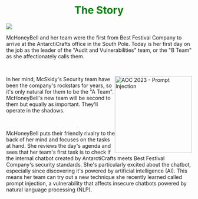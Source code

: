 <h1 align="center" style="color:green;">The Story</h1>
<img align="center" src="https://tryhackme-images.s3.amazonaws.com/user-uploads/63588b5ef586912c7d03c4f0/room-content/fa2b10afd679df9896a1de9ee2a4486b.svg">
<br>
<p>McHoneyBell and her team were the first from Best Festival Company to arrive at the AntarctiCrafts office in the South Pole. Today is her first day on the job as the leader of the "Audit and Vulnerabilities" team, or the "B Team" as she affectionately calls them.</p>
<br>
<p><img src="https://tryhackme-images.s3.amazonaws.com/user-uploads/63588b5ef586912c7d03c4f0/room-content/8447511ae3fa9f6a11c9be68e917cc4e.svg" style="width:208.945px;vertical-align: middle;height:auto !important;float:right;height:348.227px" class="note-float-right" alt="AOC 2023 - Prompt Injection"></p>
<p>In her mind, McSkidy's Security team have been the company's rockstars for years, so it's only natural for them to be the "A Team". McHoneyBell's new team will be second to them but equally as important. They'll operate in the shadows.</p>
<br>
<p>McHoneyBell puts their friendly rivalry to the back of her mind and focuses on the tasks at hand. She reviews the day's agenda and sees that her team's first task is to check if the internal chatbot created by AntarctiCrafts meets Best Festival Company's security standards. She's particularly excited about the chatbot, especially since discovering it's powered by artificial intelligence (AI). This means her team can try out a new technique she recently learned called prompt injection, a vulnerability that affects insecure chatbots powered by natural language processing (NLP).</p>



